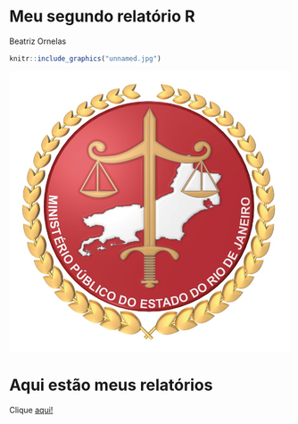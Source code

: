 Meu segundo relatório R
================
Beatriz Ornelas

``` r
knitr::include_graphics("unnamed.jpg")
```

![](unnamed.jpg)

Aqui estão meus relatórios
==========================

Clique [aqui!](https://beatriz-ornelas.github.io/meu_segundo_relatorio/conteudos/meu_segundo_relatorio.html)
